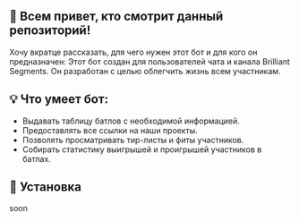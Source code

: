 👋 Всем привет, кто смотрит данный репозиторий!
- 
Хочу вкратце рассказать, для чего нужен этот бот и для кого он предназначен:
Этот бот создан для пользователей чата и канала Brilliant Segments. Он разработан с целью облегчить жизнь всем участникам.

💡 Что умеет бот:
- 
- Выдавать таблицу батлов с необходимой информацией.
- Предоставлять все ссылки на наши проекты.
- Позволять просматривать тир-листы и фиты участников.
- Собирать статистику выигрышей и проигрышей участников в батлах.

📲 Установка
-
soon
